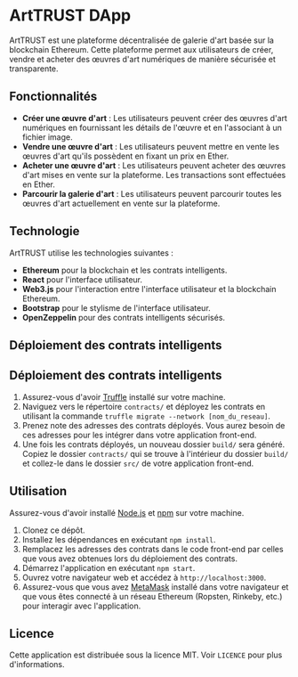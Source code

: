 # ArtTRUST DApp

ArtTRUST est une plateforme décentralisée de galerie d'art basée sur la blockchain Ethereum. Cette plateforme permet aux utilisateurs de créer, vendre et acheter des œuvres d'art numériques de manière sécurisée et transparente.

## Fonctionnalités

- **Créer une œuvre d'art** : Les utilisateurs peuvent créer des œuvres d'art numériques en fournissant les détails de l'œuvre et en l'associant à un fichier image.
- **Vendre une œuvre d'art** : Les utilisateurs peuvent mettre en vente les œuvres d'art qu'ils possèdent en fixant un prix en Ether.
- **Acheter une œuvre d'art** : Les utilisateurs peuvent acheter des œuvres d'art mises en vente sur la plateforme. Les transactions sont effectuées en Ether.
- **Parcourir la galerie d'art** : Les utilisateurs peuvent parcourir toutes les œuvres d'art actuellement en vente sur la plateforme.

## Technologie

ArtTRUST utilise les technologies suivantes :

- **Ethereum** pour la blockchain et les contrats intelligents.
- **React** pour l'interface utilisateur.
- **Web3.js** pour l'interaction entre l'interface utilisateur et la blockchain Ethereum.
- **Bootstrap** pour le stylisme de l'interface utilisateur.
- **OpenZeppelin** pour des contrats intelligents sécurisés.

## Déploiement des contrats intelligents

## Déploiement des contrats intelligents

1. Assurez-vous d'avoir [Truffle](https://www.trufflesuite.com/) installé sur votre machine.
2. Naviguez vers le répertoire `contracts/` et déployez les contrats en utilisant la commande `truffle migrate --network [nom_du_reseau]`.
3. Prenez note des adresses des contrats déployés. Vous aurez besoin de ces adresses pour les intégrer dans votre application front-end.
4. Une fois les contrats déployés, un nouveau dossier `build/` sera généré. Copiez le dossier `contracts/` qui se trouve à l'intérieur du dossier `build/` et collez-le dans le dossier `src/` de votre application front-end.




## Utilisation

Assurez-vous d'avoir installé [Node.js](https://nodejs.org/) et [npm](https://www.npmjs.com/) sur votre machine.

1. Clonez ce dépôt.
2. Installez les dépendances en exécutant `npm install`.
3. Remplacez les adresses des contrats dans le code front-end par celles que vous avez obtenues lors du déploiement des contrats.
4. Démarrez l'application en exécutant `npm start`.
5. Ouvrez votre navigateur web et accédez à `http://localhost:3000`.
6. Assurez-vous que vous avez [MetaMask](https://metamask.io/) installé dans votre navigateur et que vous êtes connecté à un réseau Ethereum (Ropsten, Rinkeby, etc.) pour interagir avec l'application.

## Licence

Cette application est distribuée sous la licence MIT. Voir `LICENCE` pour plus d'informations.
